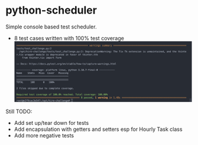 # python-scheduler 
Simple console based test scheduler. 
- 8 test cases written with 100% test coverage 
![image](test-output.png)

Still TODO: 
- Add set up/tear down for tests  
- Add encapsulation with getters and setters esp for Hourly Task class 
- Add more negative tests 
